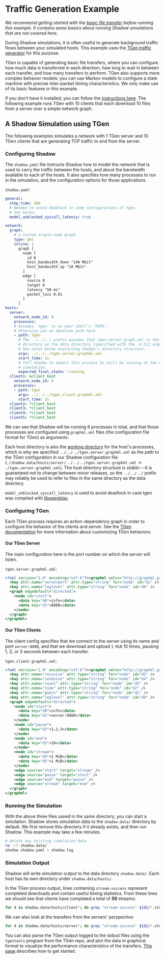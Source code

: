 # Traffic Generation Example

_We recommend getting started with the [basic file
transfer](getting_started_basic.md) before running this example. It contains
some basics about running Shadow simulations that are not covered here._

During Shadow simulations, it is often useful to generate background traffic
flows between your simulated hosts. This example uses the [TGen traffic
generator](https://github.com/shadow/tgen) for this purpose.

TGen is capable of generating basic file transfers, where you can configure how
much data is transferred in each direction, how long to wait in between each
transfer, and how many transfers to perform. TGen also supports more complex
behavior models: you can use Markov models to configure a state machine with
precise inter-packet timing characteristics. We only make use of its basic
features in this example.

If you don't have it installed, you can follow the [instructions
here](https://github.com/shadow/tgen/#setup). The following example runs TGen
with 10 clients that each download 10 files from a server over a simple network
graph.

## A Shadow Simulation using TGen

The following examples simulates a network with 1 TGen server and 10 TGen clients
that are generating TCP traffic to and from the server.

### Configuring Shadow

The `shadow.yaml` file instructs Shadow how to model the network that is used to
carry the traffic between the hosts, and about the bandwidth available to each
of the hosts. It also specifies how many processes to run in the simulation, and
the configuration options for those applications.

`shadow.yaml`:

```yaml
general:
  stop_time: 10m
  # Needed to avoid deadlock in some configurations of tgen.
  # See below.
  model_unblocked_syscall_latency: true

network:
  graph:
    # a custom single-node graph
    type: gml
    inline: |
      graph [
        node [
          id 0
          host_bandwidth_down "140 Mbit"
          host_bandwidth_up "18 Mbit"
        ]
        edge [
          source 0
          target 0
          latency "50 ms"
          packet_loss 0.01
        ]
      ]
hosts:
  server:
    network_node_id: 0
    processes:
    # Assumes `tgen` is on your shell's `PATH`.
    # Otherwise use an absolute path here.
    - path: tgen
      # The ../../../ prefix assumes that tgen.server.graph.xml in the same
      # directory as the data directory (specified with the -d CLI argument).
      # See notes below explaining Shadow's directory structure.
      args: ../../../tgen.server.graphml.xml
      start_time: 1s
      # Tell shadow to expect this process to still be running at the end of the
      # simulation.
      expected_final_state: !running
  client1: &client_host
    network_node_id: 0
    processes:
    - path: tgen
      args: ../../../tgen.client.graphml.xml
      start_time: 2s
  client2: *client_host
  client3: *client_host
  client4: *client_host
  client5: *client_host
```

We can see that Shadow will be running 6 processes in total, and that those
processes are configured using `graphml.xml` files (the configuration file
format for TGen) as arguments.

Each host directory is also the [working
directory](https://en.wikipedia.org/wiki/Working_directory) for the host's
processes, which is why we specified `../../../tgen.server.graphml.xml` as the
path to the TGen configuration in our Shadow configuration file
(`./shadow.data/hosts/server/../../../tgen.server.graphml.xml` →
`./tgen.server.graphml.xml`). The host directory structure is *stable*---it is
guaranteed not to change between minor releases, so the `../../../` prefix may
reliably be used to refer to files in the same directory as the data directory.

`model_unblocked_syscall_latency` is used to avoid deadlock in case tgen was
compiled with [libopenblas](compatibility_notes.md#libopenblas).

### Configuring TGen

Each TGen process requires an action-dependency graph in order to configure the
behavior of the clients and server. See the [TGen
documentation](https://github.com/shadow/tgen/tree/main/doc) for more
information about customizing TGen behaviors.

#### Our TGen Server

The main configuration here is the port number on which the server will listen.

`tgen.server.graphml.xml`:

```xml
<?xml version="1.0" encoding="utf-8"?><graphml xmlns="http://graphml.graphdrawing.org/xmlns" xmlns:xsi="http://www.w3.org/2001/XMLSchema-instance" xsi:schemaLocation="http://graphml.graphdrawing.org/xmlns http://graphml.graphdrawing.org/xmlns/1.0/graphml.xsd">
  <key attr.name="serverport" attr.type="string" for="node" id="d1" />
  <key attr.name="loglevel" attr.type="string" for="node" id="d0" />
  <graph edgedefault="directed">
    <node id="start">
      <data key="d0">info</data>
      <data key="d1">8888</data>
    </node>
  </graph>
</graphml>
```

#### Our TGen Clients

The client config specifies that we connect to the server using its name and
port `server:8888`, and that we download and upload `1 MiB` 10 times, pausing 1,
2, or 3 seconds between each transfer.

`tgen.client.graphml.xml`:

```xml
<?xml version="1.0" encoding="utf-8"?><graphml xmlns="http://graphml.graphdrawing.org/xmlns" xmlns:xsi="http://www.w3.org/2001/XMLSchema-instance" xsi:schemaLocation="http://graphml.graphdrawing.org/xmlns http://graphml.graphdrawing.org/xmlns/1.0/graphml.xsd">
  <key attr.name="recvsize" attr.type="string" for="node" id="d5" />
  <key attr.name="sendsize" attr.type="string" for="node" id="d4" />
  <key attr.name="count" attr.type="string" for="node" id="d3" />
  <key attr.name="time" attr.type="string" for="node" id="d2" />
  <key attr.name="peers" attr.type="string" for="node" id="d1" />
  <key attr.name="loglevel" attr.type="string" for="node" id="d0" />
  <graph edgedefault="directed">
    <node id="start">
      <data key="d0">info</data>
      <data key="d1">server:8888</data>
    </node>
    <node id="pause">
      <data key="d2">1,2,3</data>
    </node>
    <node id="end">
      <data key="d3">10</data>
    </node>
    <node id="stream">
      <data key="d4">1 MiB</data>
      <data key="d5">1 MiB</data>
    </node>
    <edge source="start" target="stream" />
    <edge source="pause" target="start" />
    <edge source="end" target="pause" />
    <edge source="stream" target="end" />
  </graph>
</graphml>
```

### Running the Simulation

With the above three files saved in the same directory, you can start a
simulation. Shadow stores simulation data to the `shadow.data/` directory by
default. We first remove this directory if it already exists, and then run
Shadow. This example may take a few minutes.

```bash
# delete any existing simulation data
rm -rf shadow.data/
shadow shadow.yaml > shadow.log
```

### Simulation Output

Shadow will write simulation output to the data directory `shadow.data/`. Each
host has its own directory under `shadow.data/hosts/`.

In the TGen process output, lines containing `stream-success` represent
completed downloads and contain useful timing statistics. From these lines we
should see that clients have completed a total of **50** streams:

```bash
for d in shadow.data/hosts/client*; do grep "stream-success" ${d}/*.stdout ; done | wc -l
```

We can also look at the transfers from the servers' perspective:

```bash
for d in shadow.data/hosts/server*; do grep "stream-success" ${d}/*.stdout ; done | wc -l
```

You can also parse the TGen output logged to the stdout files using the
`tgentools` program from the TGen repo, and plot the data in graphical format to
visualize the performance characteristics of the transfers. [This
page](https://github.com/shadow/tgen/blob/main/doc/Tools-Setup.md) describes how
to get started.
